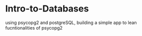 # Intro-to-Databases
using psycopg2 and postgreSQL, building a simple app to lean fucntionalities of psycopg2
